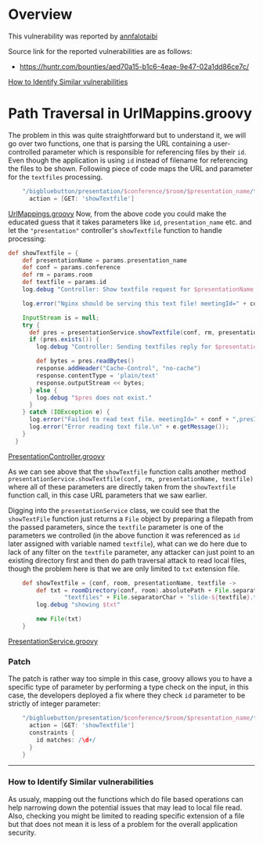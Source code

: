 # Overview

This vulnerability was reported by [annfalotaibi](https://huntr.com/users/annfalotaibi)

Source link for the reported vulnerabilities are as follows:
* https://huntr.com/bounties/aed70a15-b1c6-4eae-9e47-02a1dd86ce7c/

[How to Identify Similar vulnerabilities](#how-to-identify-similar-vulnerabilities)

# Path Traversal in UrlMappins.groovy

The problem in this was quite straightforward but to understand it, we will go over two functions, one that is parsing the URL containing a user-controlled parameter which is responsible for referencing files by their `id`. Even though the application is using `id` instead of filename for referencing the files to be shown. Following piece of code maps the URL and parameter for the `textfiles` processing.
```groovy
    "/bigbluebutton/presentation/$conference/$room/$presentation_name/textfiles/$id"(controller: "presentation") {
      action = [GET: 'showTextfile']
```
[UrlMappings.groovy](https://github.com/bigbluebutton/bigbluebutton/blob/adcd139ec061a718a78f02a2432fed9433e271a8/bigbluebutton-web/grails-app/controllers/org/bigbluebutton/web/UrlMappings.groovy)
Now, from the above code you could make the educated guess that it takes parameters like `id`, `presentation_name` etc. and let the `"presentation"` controller's `showTextfile` function to handle processing:

```groovy
def showTextfile = {
    def presentationName = params.presentation_name
    def conf = params.conference
    def rm = params.room
    def textfile = params.id
    log.debug "Controller: Show textfile request for $presentationName $textfile"

    log.error("Nginx should be serving this text file! meetingId=" + conf + ",presId=" + presentationName + ",page=" + textfile);

    InputStream is = null;
    try {
      def pres = presentationService.showTextfile(conf, rm, presentationName, textfile)
      if (pres.exists()) {
        log.debug "Controller: Sending textfiles reply for $presentationName $textfile"

        def bytes = pres.readBytes()
        response.addHeader("Cache-Control", "no-cache")
        response.contentType = 'plain/text'
        response.outputStream << bytes;
      } else {
        log.debug "$pres does not exist."
      }
    } catch (IOException e) {
      log.error("Failed to read text file. meetingId=" + conf + ",presId=" + presentationName + ",page=" + textfile);
      log.error("Error reading text file.\n" + e.getMessage());
    }
  }
```
[PresentationController.groovy](https://github.com/bigbluebutton/bigbluebutton/blob/adcd139ec061a718a78f02a2432fed9433e271a8/bigbluebutton-web/grails-app/controllers/org/bigbluebutton/web/controllers/PresentationController.groovy#L300)


As we can see above that the `showTextfile` function calls another method ` presentationService.showTextfile(conf, rm, presentationName, textfile)` where all of these parameters are directly taken from the `showTextfile` function call, in this case URL parameters that we saw earlier.

Digging into the `presentationService` class, we could see that the `showTextFile` function just returns a `File` object by preparing a filepath from the passed parameters, since the `textfile` parameter is one of the parameters we controlled (in the above function it was referenced as `id` later assigned with variable named `textfile`), what can we do here due to lack of any filter on the `textfile` parameter, any attacker can just point to an existing directory first and then do path traversal attack to read local files, though the problem here is that we are only limited to `txt` extension file.

```groovy
	def showTextfile = {conf, room, presentationName, textfile ->
		def txt = roomDirectory(conf, room).absolutePath + File.separatorChar + presentationName + File.separatorChar +
				"textfiles" + File.separatorChar + "slide-${textfile}.txt"
		log.debug "showing $txt"

		new File(txt)
	}
```
[PresentationService.groovy](https://github.com/bigbluebutton/bigbluebutton/blob/adcd139ec061a718a78f02a2432fed9433e271a8/bigbluebutton-web/grails-app/services/org/bigbluebutton/web/services/PresentationService.groovy#L121)


### Patch

The patch is rather way too simple in this case, groovy allows you to have a specific type of parameter by performing a type check on the input, in this case, the developers deployed a fix where they check `id` parameter to be strictly of integer parameter:

```groovy
    "/bigbluebutton/presentation/$conference/$room/$presentation_name/textfiles/$id"(controller: "presentation") {
      action = [GET: 'showTextfile']
      constraints {
        id matches: /\d+/
      }
    }
```

---

### How to Identify Similar vulnerabilities

As usualy, mapping out the functions which do file based operations can help narrowing down the potential issues that may lead to local file read. Also, checking you might be limited to reading specific extension of a file but that does not mean it is less of a problem for the overall application security. 